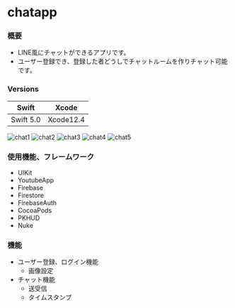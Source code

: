 # chatapp

### 概要
- LINE風にチャットができるアプリです。
- ユーザー登録でき、登録した者どうしでチャットルームを作りチャット可能です。

### Versions
Swift | Xcode
-|-
Swift 5.0 | Xcode12.4

![chat1](https://user-images.githubusercontent.com/98800328/153137391-9b2b46b8-245a-4cef-861b-ab6d0a888eda.png)
![chat2](https://user-images.githubusercontent.com/98800328/153137397-98f25701-7ae3-4861-830d-39799138b048.png)
![chat3](https://user-images.githubusercontent.com/98800328/153137402-d9fa1155-2afe-4d18-b103-79da0ec7f647.png)
![chat4](https://user-images.githubusercontent.com/98800328/153137409-93fdcf18-ed18-4f64-a6f4-0088f003ddf7.png)
![chat5](https://user-images.githubusercontent.com/98800328/153137411-e14a15fa-d2be-4a26-8013-954c767eda40.png)


### 使用機能、フレームワーク
- UIKit
- YoutubeApp
- Firebase
- Firestore
- FirebaseAuth
- CocoaPods
- PKHUD
- Nuke

### 機能
- ユーザー登録、ログイン機能
  - 画像設定
- チャット機能
  - 送受信
  - タイムスタンプ
